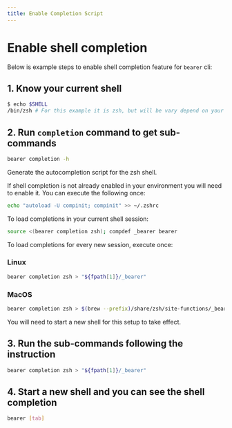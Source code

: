 ```yaml
---
title: Enable Completion Script
---
```


# Enable shell completion

Below is example steps to enable shell completion feature for `bearer` cli:

## 1. Know your current shell

```bash
$ echo $SHELL
/bin/zsh # For this example it is zsh, but will be vary depend on your $SHELL, maybe /bin/bash or /bin/fish
```

## 2. Run `completion` command to get sub-commands

``` bash
bearer completion -h
```

Generate the autocompletion script for the zsh shell.

If shell completion is not already enabled in your environment you will need
to enable it.  You can execute the following once:

```bash
echo "autoload -U compinit; compinit" >> ~/.zshrc
```

To load completions in your current shell session:

```bash
source <(bearer completion zsh); compdef _bearer bearer
```

To load completions for every new session, execute once:

### Linux

```bash
bearer completion zsh > "${fpath[1]}/_bearer"
```

### MacOS

```bash
bearer completion zsh > $(brew --prefix)/share/zsh/site-functions/_bearer
```

You will need to start a new shell for this setup to take effect.

## 3. Run the sub-commands following the instruction

```bash
bearer completion zsh > "${fpath[1]}/_bearer"
```

## 4. Start a new shell and you can see the shell completion

```bash
bearer [tab]
```
